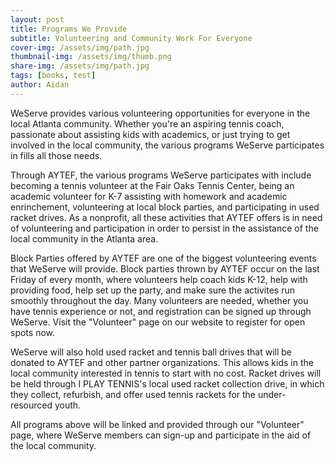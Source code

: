 ```yaml
---
layout: post
title: Programs We Provide
subtitle: Volunteering and Community Work For Everyone
cover-img: /assets/img/path.jpg
thumbnail-img: /assets/img/thumb.png
share-img: /assets/img/path.jpg
tags: [books, test]
author: Aidan
---
```


WeServe provides various volunteering opportunities for everyone in the local Atlanta community. Whether you're an aspiring tennis coach, passionate about assisting kids with academics, or just trying to get involved in the local community, the various programs WeServe participates in fills all those needs. 

Through AYTEF, the various programs WeServe participates with include becoming a tennis volunteer at the Fair Oaks Tennis Center, being an academic volunteer for K-7 assisting with homework and academic enrinchement, volunteering at local block parties, and participating in used racket drives. As a nonprofit, all these activities that AYTEF offers is in need of volunteering and participation in order to persist in the assistance of the local community in the Atlanta area.

Block Parties offered by AYTEF are one of the biggest volunteering events that WeServe will provide. Block parties thrown by AYTEF occur on the last Friday of every month, where volunteers help coach kids K-12, help with providing food, help set up the party, and make sure the activites run smoothly throughout the day. Many volunteers are needed, whether you have tennis experience or not, and registration can be signed up through WeServe. Visit the "Volunteer" page on our website to register for open spots now. 

WeServe will also hold used racket and tennis ball drives that will be donated to AYTEF and other partner organizations. This allows kids in the local community interested in tennis to start with no cost. Racket drives will be held through I PLAY TENNIS's local used racket collection drive, in which they collect, refurbish, and offer used tennis rackets for the under-resourced youth.

All programs above will be linked and provided through our "Volunteer" page, where WeServe members can sign-up and participate in the aid of the local community.
